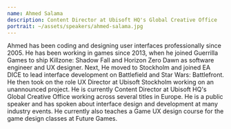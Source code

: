 ```yaml
---
name: Ahmed Salama
description: Content Director at Ubisoft HQ's Global Creative Office
portrait: ~/assets/speakers/ahmed-salama.jpg
---
```


Ahmed has been coding and designing user interfaces professionally since 2005. He has been working in games since 2013, when he joined Guerrilla Games to ship Killzone: Shadow Fall and Horizon Zero Dawn as software engineer and UX designer. Next, He moved to Stockholm and joined EA DICE to lead interface development on Battlefield and Star Wars: Battlefront. He then took on the role UX Director at Ubisoft Stockholm working on an unannounced project. He is currently Content Director at Ubisoft HQ's Global Creative Office working across several titles in Europe. He is a public speaker and has spoken about interface design and development at many industry events. He currently also teaches a Game UX design course for the game design classes at Future Games.
